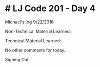 <h1># LJ Code 201 - Day 4</h1>

Michael's log 9/22/2016

Non-Technical Material Learned:

Technical Material Learned:

No other comments for today.

Signing Out.
